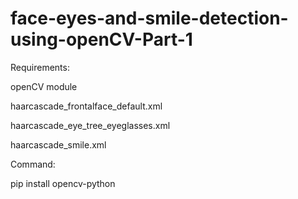 # face-eyes-and-smile-detection-using-openCV-Part-1

Requirements:

openCV module

haarcascade_frontalface_default.xml

haarcascade_eye_tree_eyeglasses.xml

haarcascade_smile.xml

Command:

pip install opencv-python
